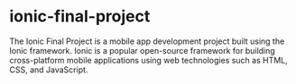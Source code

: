 # ionic-final-project
The Ionic Final Project is a mobile app development project built using the Ionic framework. Ionic is a popular open-source framework for building cross-platform mobile applications using web technologies such as HTML, CSS, and JavaScript.
